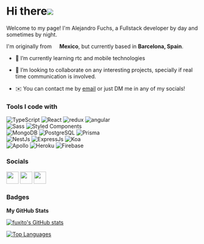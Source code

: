 # Hi there![](https://user-images.githubusercontent.com/18350557/176309783-0785949b-9127-417c-8b55-ab5a4333674e.gif)

Welcome to my page! I'm Alejandro Fuchs, a Fullstack developer by day and
sometimes by night.

I'm originally from
<img src="https://cdn-icons-png.flaticon.com/512/5372/5372848.png" width="13"/><b>
Mexico</b>, but currently based in <b>Barcelona, Spain</b>.

- 🧠 I’m currently learning rtc and mobile technologies
- 🤝 I’m looking to collaborate on any interesting projects, specially if real
  time communication is involved.

- ✉️ You can contact me by [email](mailto:alfuchsi@gmail.com) or just DM me in
  any of my socials!

### Tools I code with

<p>
  <img alt="TypeScript" src="https://img.shields.io/badge/-TypeScript-007ACC?style=flat-square&logo=typescript&logoColor=white" />
  <img alt="React" src="https://img.shields.io/badge/-React-45b8d8?style=flat-square&logo=react&logoColor=white" />
  <img alt="redux" src="https://img.shields.io/badge/-Redux-764ABC?style=flat-square&logo=redux&logoColor=white" />
  <img alt="angular" src="https://img.shields.io/badge/-Angular-DD0031?style=flat-square&logo=angular&logoColor=white" />
  </br>
  <img alt="Sass" src="https://img.shields.io/badge/-Sass-CC6699?style=flat-square&logo=sass&logoColor=white" />
  <img alt="Styled Components" src="https://img.shields.io/badge/-Styled_Components-db7092?style=flat-square&logo=styled-components&logoColor=white" />
   </br>
  <img alt="MongoDB" src="https://img.shields.io/badge/-MongoDB-13aa52?style=flat-square&logo=mongodb&logoColor=white" />
  <img alt="PostgreSQL" src="https://img.shields.io/badge/-PostgreSQL-4169E1?style=flat-square&logo=PostgreSQL&logoColor=white" />
  <img alt="Prisma" src="https://img.shields.io/badge/-Prisma-2D3748?style=flat-square&logo=prisma&logoColor=white" />
 </br>
  <img alt="NestJs" src="https://img.shields.io/badge/-NestJs-ea2845?style=flat-square&logo=nestjs&logoColor=white" />
  <img alt="ExpressJs" src="https://img.shields.io/badge/-Express-000000?style=flat-square&logo=Express&logoColor=white" />
  <img alt="Koa" src="https://img.shields.io/badge/-Koa-33333D?style=flat-square&logo=Koa&logoColor=white" />
 </br>
  <img alt="Apollo" src="https://img.shields.io/badge/-Apollo%20GraphQL-311C87?style=flat-square&logo=apollo-graphql&logoColor=white" />
  <img alt="Heroku" src="https://img.shields.io/badge/-Heroku-430098?style=flat-square&logo=heroku&logoColor=white" />
  <img alt="Firebase" src="https://img.shields.io/badge/-Firebase-FFCA28?style=flat-square&logo=Firebase&logoColor=F57C00" />

</p>

### Socials

<p align="left"> <a href="https://www.github.com/fuxito" target="_blank" rel="noreferrer"><img src="https://raw.githubusercontent.com/danielcranney/readme-generator/main/public/icons/socials/github.svg" width="32" height="32" /></a> <a href="http://www.instagram.com/fuchsito" target="_blank" rel="noreferrer"><img src="https://raw.githubusercontent.com/danielcranney/readme-generator/main/public/icons/socials/instagram.svg" width="32" height="32" /></a> <a href="https://www.linkedin.com/in/alejandro-fuchs" target="_blank" rel="noreferrer"><img src="https://raw.githubusercontent.com/danielcranney/readme-generator/main/public/icons/socials/linkedin.svg" width="32" height="32" /></a></p>

### Badges

<b>My GitHub Stats</b>

<a href="http://www.github.com/fuxito"><img src="https://github-readme-stats.vercel.app/api?username=fuxito&show_icons=true&hide=stars,&count_private=true&title_color=0891b2&text_color=ffffff&icon_color=0891b2&bg_color=1c1917&hide_border=true&show_icons=true" alt="fuxito's GitHub stats" /></a>

<a href="https://github.com/fuxito" align="left"><img src="https://github-readme-stats.vercel.app/api/top-langs/?username=fuxito&langs_count=10&title_color=0891b2&text_color=ffffff&icon_color=0891b2&bg_color=1c1917&hide_border=true&locale=en&custom_title=Top%20%Languages" alt="Top Languages" /></a>

<!--
**fuxito/fuxito** is a ✨ _special_ ✨ repository because its `README.md` (this file) appears on your GitHub profile.

Here are some ideas to get you started:

- 🔭 I’m currently working on ...
- 🌱 I’m currently learning ...
- 👯 I’m looking to collaborate on ...
- 🤔 I’m looking for help with ...
- 💬 Ask me about ...
- 📫 How to reach me: ...
- 😄 Pronouns: ...
- ⚡ Fun fact: ... -->
